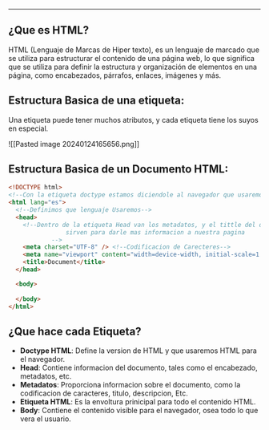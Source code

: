 
---
## **¿Que es HTML?**

HTML (Lenguaje de Marcas de Hiper texto), es un lenguaje de marcado que se utiliza para estructurar el contenido de una página web, lo que significa que se utiliza para definir la estructura y organización de elementos en una página, como encabezados, párrafos, enlaces, imágenes y más.

## **Estructura Basica de una etiqueta:**

Una etiqueta puede tener muchos atributos, y cada etiqueta tiene los suyos en especial.

![[Pasted image 20240124165656.png]]

## **Estructura Basica de un Documento HTML:**

```html
<!DOCTYPE html>
<!--Con la etiqueta doctype estamos diciendole al navegador que usaremos HTML-->
<html lang="es">
  <!--Definimos que lenguaje Usaremos-->
  <head>
    <!--Dentro de la etiqueta Head van los metadatos, y el tittle del documento,
				sirven para darle mas informacion a nuestra pagina
			-->
    <meta charset="UTF-8" /> <!--Codificacion de Carecteres-->
    <meta name="viewport" content="width=device-width, initial-scale=1.0" />
    <title>Document</title>
  </head>

  <body>
   
  </body>
</html>
```


## ¿Que hace cada Etiqueta? 
- **Doctype HTML**: 
	  Define la version de HTML y que usaremos HTML para el navegador.
- **Head**:
	  Contiene informacion del documento, tales como el encabezado, metadatos, etc.
- **Metadatos**:
      Proporciona informacion sobre el documento, como la codificacion de caracteres, titulo, descripcion, Etc.
- **Etiqueta HTML**: 
	   Es la envoltura prinicipal para todo el contenido HTML. 
- **Body**:
	   Contiene el contenido visible para el navegador, osea todo lo que vera el usuario. 

